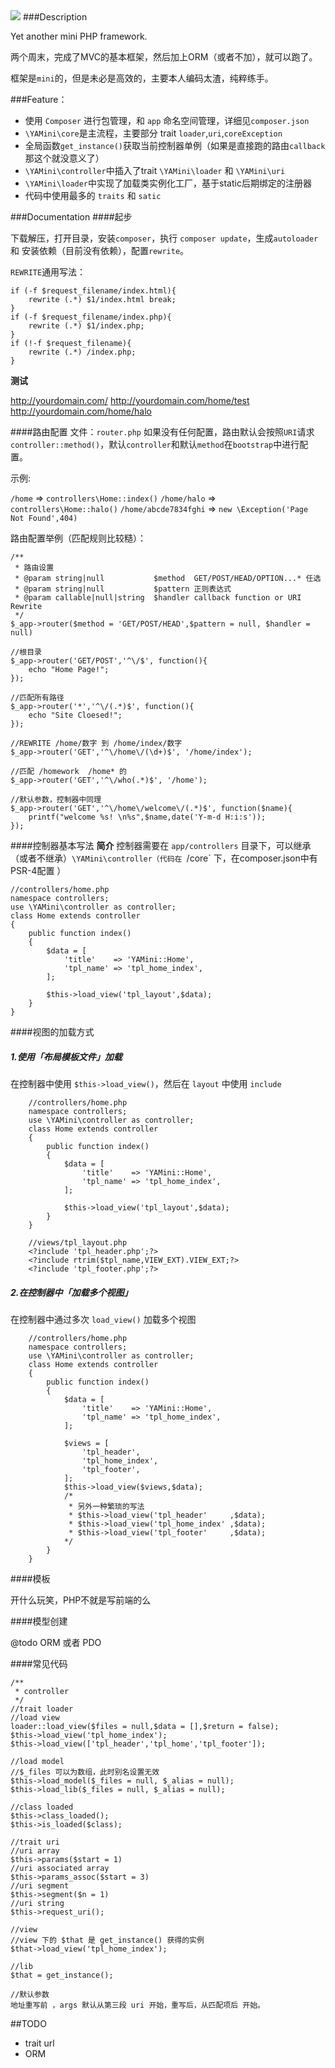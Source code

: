 
<img src="http://ww4.sinaimg.cn/large/005wzwuKgw1eq6ofm37yfj30lo08iwep.jpg">
###Description

Yet another mini PHP framework.

两个周末，完成了MVC的基本框架，然后加上ORM（或者不加），就可以跑了。

框架是`mini`的，但是未必是高效的，主要本人编码太渣，纯粹练手。

###Feature：

- 使用 `Composer` 进行包管理，和 `app` 命名空间管理，详细见`composer.json`
- `\YAMini\core`是主流程，主要部分 trait `loader`,`uri`,`coreException`
- 全局函数`get_instance()`获取当前控制器单例（如果是直接跑的路由`callback`那这个就没意义了）
- `\YAMini\controller`中插入了trait `\YAMini\loader` 和 `\YAMini\uri`
- `\YAMini\loader`中实现了加载类实例化工厂，基于static后期绑定的注册器
- 代码中使用最多的 `traits` 和 `satic`


###Documentation
####起步

下载解压，打开目录，安装`composer`，执行 `composer update`，生成`autoloader` 和 安装依赖（目前没有依赖），配置`rewrite`。

`REWRITE`通用写法：

    if (-f $request_filename/index.html){
        rewrite (.*) $1/index.html break;
    }
    if (-f $request_filename/index.php){
        rewrite (.*) $1/index.php;
    }
    if (!-f $request_filename){
        rewrite (.*) /index.php;
    }
**测试**

http://yourdomain.com/
http://yourdomain.com/home/test
http://yourdomain.com/home/halo


####路由配置
文件：`router.php`
如果没有任何配置，路由默认会按照`URI`请求`controller::method()`，默认`controller`和默认`method`在`bootstrap`中进行配置。

示例:

`/home`      => `controllers\Home::index()`
`/home/halo` => `controllers\Home::halo()`
`/home/abcde7834fghi` => `new \Exception('Page Not Found',404)`

路由配置举例（匹配规则比较糙）：

    /**
     * 路由设置
     * @param string|null           $method  GET/POST/HEAD/OPTION...* 任选
     * @param string|null           $pattern 正则表达式
     * @param callable|null|string  $handler callback function or URI Rewrite
     */
    $_app->router($method = 'GET/POST/HEAD',$pattern = null, $handler = null)

    //根目录
    $_app->router('GET/POST','^\/$', function(){
        echo "Home Page!";
    });

    //匹配所有路径
    $_app->router('*','^\/(.*)$', function(){
        echo "Site Cloesed!";
    });

    //REWRITE /home/数字 到 /home/index/数字
    $_app->router('GET','^\/home\/(\d+)$', '/home/index');

    //匹配 /homework  /home* 的
    $_app->router('GET','^\/who(.*)$', '/home');

    //默认参数，控制器中同理
    $_app->router('GET','^\/home\/welcome\/(.*)$', function($name){
        printf("welcome %s! \n%s",$name,date('Y-m-d H:i:s'));
    });



####控制器基本写法
**简介**
控制器需要在 `app/controllers` 目录下，可以继承（或者不继承）`\YAMini\controller（代码在 `/core` 下，在composer.json中有 PSR-4配置 ）

    //controllers/home.php
    namespace controllers;
    use \YAMini\controller as controller;
    class Home extends controller
    {
        public function index()
        {
            $data = [
                'title'    => 'YAMini::Home',
                'tpl_name' => 'tpl_home_index',
            ];

            $this->load_view('tpl_layout',$data);
        }
    }

####视图的加载方式

##### 1.使用「布局模板文件」加载
在控制器中使用 `$this->load_view()`，然后在 `layout` 中使用 `include`

        //controllers/home.php
        namespace controllers;
        use \YAMini\controller as controller;
        class Home extends controller
        {
            public function index()
            {
                $data = [
                    'title'    => 'YAMini::Home',
                    'tpl_name' => 'tpl_home_index',
                ];

                $this->load_view('tpl_layout',$data);
            }
        }

        //views/tpl_layout.php
        <?include 'tpl_header.php';?>
        <?include rtrim($tpl_name,VIEW_EXT).VIEW_EXT;?>
        <?include 'tpl_footer.php';?>

##### 2.在控制器中「加载多个视图」

在控制器中通过多次 `load_view()` 加载多个视图

        //controllers/home.php
        namespace controllers;
        use \YAMini\controller as controller;
        class Home extends controller
        {
            public function index()
            {
                $data = [
                    'title'    => 'YAMini::Home',
                    'tpl_name' => 'tpl_home_index',
                ];

                $views = [
                    'tpl_header',
                    'tpl_home_index',
                    'tpl_footer',
                ];
                $this->load_view($views,$data);
                /*
                 * 另外一种繁琐的写法
                 * $this->load_view('tpl_header'     ,$data);
                 * $this->load_view('tpl_home_index' ,$data);
                 * $this->load_view('tpl_footer'     ,$data);
                */
            }
        }

####模板

开什么玩笑，PHP不就是写前端的么

####模型创建

@todo ORM 或者 PDO

####常见代码


    /**
     * controller
     */
    //trait loader
    //load view
    loader::load_view($files = null,$data = [],$return = false);
    $this->load_view('tpl_home_index');
    $this->load_view(['tpl_header','tpl_home','tpl_footer']);

    //load model
    //$_files 可以为数组，此时别名设置无效
    $this->load_model($_files = null, $_alias = null);
    $this->load_lib($_files = null, $_alias = null);

    //class loaded
    $this->class_loaded();
    $this->is_loaded($class);

    //trait uri
    //uri array
    $this->params($start = 1)
    //uri associated array
    $this->params_assoc($start = 3)
    //uri segment
    $this->segment($n = 1)
    //uri string
    $this->request_uri();

    //view
    //view 下的 $that 是 get_instance() 获得的实例
    $that->load_view('tpl_home_index');

    //lib
    $that = get_instance();

    //默认参数
    地址重写前 ，args 默认从第三段 uri 开始，重写后，从匹配项后 开始。



##TODO
- trait url
- ORM
